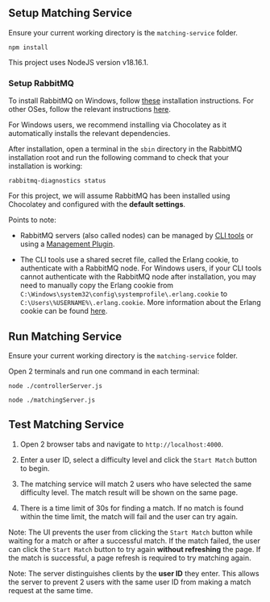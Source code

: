 ## Setup Matching Service

Ensure your current working directory is the `matching-service` folder.

```
npm install
```

This project uses NodeJS version v18.16.1.


### Setup RabbitMQ

To install RabbitMQ on Windows, follow [these](https://www.rabbitmq.com/install-windows.html) installation instructions. For other OSes, follow the relevant instructions [here](https://www.rabbitmq.com/download.html).

For Windows users, we recommend installing via Chocolatey as it automatically installs the relevant dependencies.

After installation, open a terminal in the `sbin` directory in the RabbitMQ installation root and run the following command to check that your installation is working:

```
rabbitmq-diagnostics status
```

For this project, we will assume RabbitMQ has been installed using Chocolatey and configured with the **default settings**.


Points to note:
- RabbitMQ servers (also called nodes) can be managed by [CLI tools](https://www.rabbitmq.com/cli.html) or using a [Management Plugin](https://www.rabbitmq.com/management.html).

- The CLI tools use a shared secret file, called the Erlang cookie, to authenticate with a RabbitMQ node. For Windows users, if your CLI tools cannot authenticate with the RabbitMQ node after installation, you may need to manually copy the Erlang cookie from `C:\Windows\system32\config\systemprofile\.erlang.cookie` to `C:\Users\%USERNAME%\.erlang.cookie`. More information about the Erlang cookie can be found [here](https://www.rabbitmq.com/install-windows.html#cli-cookie-file-location).


## Run Matching Service

Ensure your current working directory is the `matching-service` folder.

Open 2 terminals and run one command in each terminal:

```
node ./controllerServer.js
```

```
node ./matchingServer.js
```


## Test Matching Service

1. Open 2 browser tabs and navigate to `http://localhost:4000`.

1. Enter a user ID, select a difficulty level and click the `Start Match` button to begin.

1. The matching service will match 2 users who have selected the same difficulty level. The match result will be shown on the same page.

1. There is a time limit of 30s for finding a match. If no match is found within the time limit, the match will fail and the user can try again.

Note: The UI prevents the user from clicking the `Start Match` button while waiting for a match or after a successful match. If the match failed, the user can click the `Start Match` button to try again **without refreshing** the page. If the match is successful, a page refresh is required to try matching again.

Note: The server distinguishes clients by the **user ID** they enter. This allows the server to prevent 2 users with the same user ID from making a match request at the same time.
